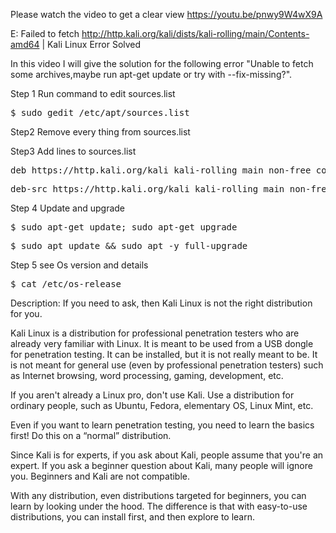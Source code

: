 Please watch the video to get a clear view
https://youtu.be/pnwy9W4wX9A

E: Failed to fetch http://http.kali.org/kali/dists/kali-rolling/main/Contents-amd64 | Kali Linux Error Solved

In this video I will give the solution for the following error "Unable to fetch some archives,maybe run apt-get update or try with --fix-missing?".
 
 
Step 1
Run command to edit sources.list
<pre>$ sudo gedit /etc/apt/sources.list</pre>

Step2
Remove every thing from sources.list

Step3
Add lines to sources.list
<pre>deb https://http.kali.org/kali kali-rolling main non-free contrib</pre>
<pre>deb-src https://http.kali.org/kali kali-rolling main non-free contrib</pre>

Step 4
Update and upgrade
<pre>$ sudo apt-get update; sudo apt-get upgrade</pre>
<pre>$ sudo apt update && sudo apt -y full-upgrade</pre>

Step 5 see Os version and details
<pre>$ cat /etc/os-release</pre>

Description:
If you need to ask, then Kali Linux is not the right distribution for you.

Kali Linux is a distribution for professional penetration testers who are already very familiar with Linux. It is meant to be used from a USB dongle for penetration testing. It can be installed, but it is not really meant to be. It is not meant for general use (even by professional penetration testers) such as Internet browsing, word processing, gaming, development, etc.

If you aren't already a Linux pro, don't use Kali. Use a distribution for ordinary people, such as Ubuntu, Fedora, elementary OS, Linux Mint, etc.

Even if you want to learn penetration testing, you need to learn the basics first! Do this on a “normal” distribution.

Since Kali is for experts, if you ask about Kali, people assume that you're an expert. If you ask a beginner question about Kali, many people will ignore you. Beginners and Kali are not compatible.


With any distribution, even distributions targeted for beginners, you can learn by looking under the hood. The difference is that with easy-to-use distributions, you can install first, and then explore to learn.
